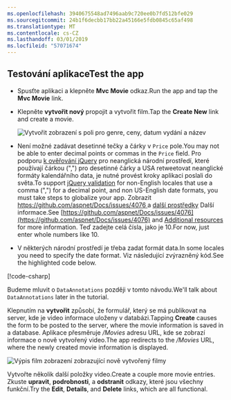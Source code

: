```yaml
---
ms.openlocfilehash: 3940675548ad7496aab9c720ee0b7fd512bfe029
ms.sourcegitcommit: 24b1f6decbb17bb22a45166e5fdb0845c65af498
ms.translationtype: MT
ms.contentlocale: cs-CZ
ms.lasthandoff: 03/01/2019
ms.locfileid: "57071674"
---
```


## <a name="test-the-app"></a><span data-ttu-id="21035-101">Testování aplikace</span><span class="sxs-lookup"><span data-stu-id="21035-101">Test the app</span></span>

* <span data-ttu-id="21035-102">Spusťte aplikaci a klepněte **Mvc Movie** odkaz.</span><span class="sxs-lookup"><span data-stu-id="21035-102">Run the app and tap the **Mvc Movie** link.</span></span>
* <span data-ttu-id="21035-103">Klepněte **vytvořit nový** propojit a vytvořit film.</span><span class="sxs-lookup"><span data-stu-id="21035-103">Tap the **Create New** link and create a movie.</span></span>

  ![Vytvořit zobrazení s poli pro genre, ceny, datum vydání a název](~/tutorials/first-mvc-app/adding-model/_static/movies.png)

* <span data-ttu-id="21035-105">Není možné zadávat desetinné tečky a čárky v `Price` pole.</span><span class="sxs-lookup"><span data-stu-id="21035-105">You may not be able to enter decimal points or commas in the `Price` field.</span></span> <span data-ttu-id="21035-106">Pro podporu [k ověřování jQuery](https://jqueryvalidation.org/) pro neanglická národní prostředí, které používají čárkou (",") pro desetinné čárky a USA retweetovat neanglické formáty kalendářního data, je nutné provést kroky aplikaci poslali do světa.</span><span class="sxs-lookup"><span data-stu-id="21035-106">To support [jQuery validation](https://jqueryvalidation.org/) for non-English locales that use a comma (",") for a decimal point, and non US-English date formats, you must take steps to globalize your app.</span></span> <span data-ttu-id="21035-107">Zobrazit [ https://github.com/aspnet/Docs/issues/4076 ](https://github.com/aspnet/Docs/issues/4076) a [další prostředky](#additional-resources) Další informace.</span><span class="sxs-lookup"><span data-stu-id="21035-107">See [https://github.com/aspnet/Docs/issues/4076](https://github.com/aspnet/Docs/issues/4076) and [Additional resources](#additional-resources) for more information.</span></span> <span data-ttu-id="21035-108">Teď zadejte celá čísla, jako je 10.</span><span class="sxs-lookup"><span data-stu-id="21035-108">For now, just enter whole numbers like 10.</span></span>

<a name="displayformatdatelocal"></a>

* <span data-ttu-id="21035-109">V některých národní prostředí je třeba zadat formát data.</span><span class="sxs-lookup"><span data-stu-id="21035-109">In some locales you need to specify the date format.</span></span> <span data-ttu-id="21035-110">Viz následující zvýrazněný kód.</span><span class="sxs-lookup"><span data-stu-id="21035-110">See the highlighted code below.</span></span>

[!code-csharp[](~/tutorials/first-mvc-app/start-mvc/sample/MvcMovie/Models/MovieDateFormat.cs?name=snippet_1&highlight=2,10)]

<span data-ttu-id="21035-111">Budeme mluvit o `DataAnnotations` později v tomto návodu.</span><span class="sxs-lookup"><span data-stu-id="21035-111">We'll talk about `DataAnnotations` later in the tutorial.</span></span>

<span data-ttu-id="21035-112">Klepnutím na **vytvořit** způsobí, že formulář, který se má publikovat na server, kde je video informace uloženy v databázi.</span><span class="sxs-lookup"><span data-stu-id="21035-112">Tapping **Create** causes the form to be posted to the server, where the movie information is saved in a database.</span></span> <span data-ttu-id="21035-113">Aplikace přesměruje */Movies* adresu URL, kde se zobrazí informace o nově vytvořený video.</span><span class="sxs-lookup"><span data-stu-id="21035-113">The app redirects to the */Movies* URL, where the newly created movie information is displayed.</span></span>

![Výpis film zobrazení zobrazující nově vytvořený filmy](~/tutorials/first-mvc-app/adding-model/_static/h.png)

<span data-ttu-id="21035-115">Vytvořte několik další položky video.</span><span class="sxs-lookup"><span data-stu-id="21035-115">Create a couple more movie entries.</span></span> <span data-ttu-id="21035-116">Zkuste **upravit**, **podrobnosti**, a **odstranit** odkazy, které jsou všechny funkční.</span><span class="sxs-lookup"><span data-stu-id="21035-116">Try the **Edit**, **Details**, and **Delete** links, which are all functional.</span></span>
